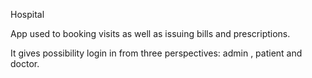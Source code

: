 Hospital 

App used to booking visits as well as issuing bills and prescriptions.

It gives possibility login in from three perspectives: admin , patient and doctor.
